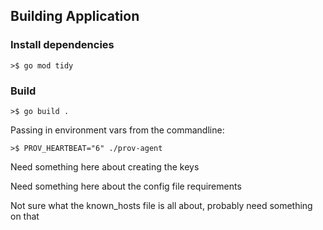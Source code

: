 ## Building Application ##

### Install dependencies

```>$ go mod tidy```

### Build

```>$ go build .```

Passing in environment vars from the commandline:

```>$ PROV_HEARTBEAT="6" ./prov-agent```

Need something here about creating the keys

Need something here about the config file requirements

Not sure what the known_hosts file is all about, probably need something on that
